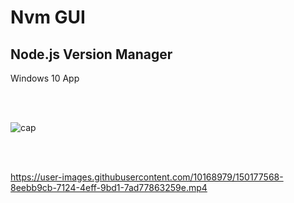 # Nvm GUI

## Node.js Version Manager  

Windows 10  App

<br><br>

![cap](https://user-images.githubusercontent.com/10168979/150175657-f2bbffc2-4e0e-4469-be66-eb306c2149dc.PNG)

<br><br>

https://user-images.githubusercontent.com/10168979/150177568-8eebb9cb-7124-4eff-9bd1-7ad77863259e.mp4

<br><br><br><br><br><br>

